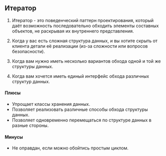 ## Итератор
1. Итератор - это поведенческий паттерн проектирования, который даёт возможность последовательно обходить элементы составных объектов, не раскрывая их внутреннего представления.

2. Когда у вас есть сложная структура данных, и вы хотите скрыть от клиента детали её реализации (из-за сложности или вопросов безопасности).
3. Когда вам нужно иметь несколько вариантов обхода одной и той же структуры данных.
4. Когда вам хочется иметь единый интерфейс обхода различных структур данных.
#### Плюсы

- Упрощает классы хранения данных.
- Позволяет реализовать различные способы обхода структуры данных.
- Позволяет одновременно перемещаться по структуре данных в разные стороны.

#### Минусы

- Не оправдан, если можно обойтись простым циклом.
